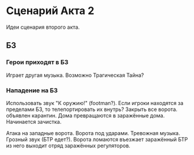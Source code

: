 # Сценарий Акта 2
Идеи сценария второго акта.

## БЗ

### Герои приходят в БЗ

Играет другая музыка. Возможно Трагическая Тайна?

### Нападение на БЗ

Использовать звук "К оружию!" (footman?). Если игроки находятся за пределами БЗ, то телепортировать их внутрь? Закрыть все ворота. объявлен карантин. Дома превращаются в заражённые дома. Начинается зачистка.

Атака на западные ворота. Ворота под ударами. Тревожная музыка. Грозный звук (БТР едет?). Ворота ломаются въезжает заражённый БТР из него выходит отряд заражённых регуляторов.